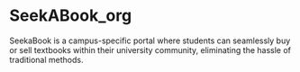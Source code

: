# SeekABook_org
SeekaBook is a campus-specific portal where students can seamlessly buy or sell textbooks within their university community, eliminating the hassle of traditional methods.
